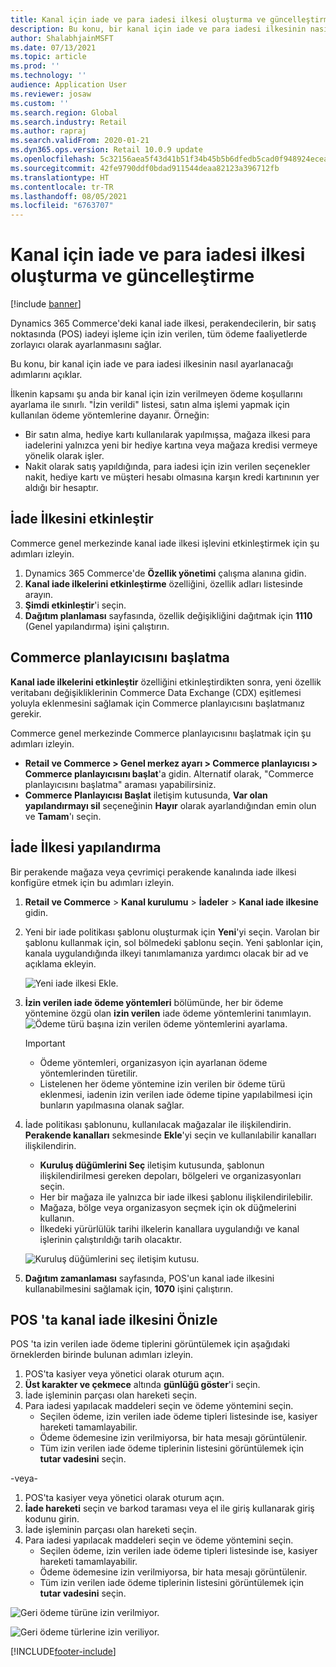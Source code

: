 ```yaml
---
title: Kanal için iade ve para iadesi ilkesi oluşturma ve güncelleştirme
description: Bu konu, bir kanal için iade ve para iadesi ilkesinin nasıl ayarlanacağını açıklar.
author: ShalabhjainMSFT
ms.date: 07/13/2021
ms.topic: article
ms.prod: ''
ms.technology: ''
audience: Application User
ms.reviewer: josaw
ms.custom: ''
ms.search.region: Global
ms.search.industry: Retail
ms.author: rapraj
ms.search.validFrom: 2020-01-21
ms.dyn365.ops.version: Retail 10.0.9 update
ms.openlocfilehash: 5c32156aea5f43d41b51f34b45b5b6dfedb5cad0f948924ecea9b3d89e6bb402
ms.sourcegitcommit: 42fe9790ddf0bdad911544deaa82123a396712fb
ms.translationtype: HT
ms.contentlocale: tr-TR
ms.lasthandoff: 08/05/2021
ms.locfileid: "6763707"
---
```

# <a name="create-and-update-a-returns-and-refunds-policy-for-a-channel"></a>Kanal için iade ve para iadesi ilkesi oluşturma ve güncelleştirme

[!include [banner](includes/banner.md)]

Dynamics 365 Commerce'deki kanal iade ilkesi, perakendecilerin, bir satış noktasında (POS) iadeyi işleme için izin verilen, tüm ödeme faaliyetlerde zorlayıcı olarak ayarlanmasını sağlar.  

Bu konu, bir kanal için iade ve para iadesi ilkesinin nasıl ayarlanacağı adımlarını açıklar.

İlkenin kapsamı şu anda bir kanal için izin verilmeyen ödeme koşullarını ayarlama ile sınırlı. "İzin verildi" listesi, satın alma işlemi yapmak için kullanılan ödeme yöntemlerine dayanır. Örneğin:

- Bir satın alma, hediye kartı kullanılarak yapılmışsa, mağaza ilkesi para iadelerini yalnızca yeni bir hediye kartına veya mağaza kredisi vermeye yönelik olarak işler. 
- Nakit olarak satış yapıldığında, para iadesi için izin verilen seçenekler nakit, hediye kartı ve müşteri hesabı olmasına karşın kredi kartınının yer aldığı bir hesaptır. 

## <a name="enable-return-policy"></a>İade İlkesini etkinleştir

Commerce genel merkezinde kanal iade ilkesi işlevini etkinleştirmek için şu adımları izleyin.

1. Dynamics 365 Commerce'de **Özellik yönetimi** çalışma alanına gidin.
1. **Kanal iade ilkelerini etkinleştirme** özelliğini, özellik adları listesinde arayın.
1. **Şimdi etkinleştir**'i seçin.
1. **Dağıtım planlaması** sayfasında, özellik değişikliğini dağıtmak için **1110** (Genel yapılandırma) işini çalıştırın.

## <a name="initialize-the-commerce-scheduler"></a>Commerce planlayıcısını başlatma

**Kanal iade ilkelerini etkinleştir** özelliğini etkinleştirdikten sonra, yeni özellik veritabanı değişikliklerinin Commerce Data Exchange (CDX) eşitlemesi yoluyla eklenmesini sağlamak için Commerce planlayıcısını başlatmanız gerekir. 

Commerce genel merkezinde Commerce planlayıcısınıı başlatmak için şu adımları izleyin.

- **Retail ve Commerce \> Genel merkez ayarı \> Commerce planlayıcısı \> Commerce planlayıcısını başlat**'a gidin. Alternatif olarak, "Commerce planlayıcısını başlatma" araması yapabilirsiniz.
- **Commerce Planlayıcısı Başlat** iletişim kutusunda, **Var olan yapılandırmayı sil** seçeneğinin **Hayır** olarak ayarlandığından emin olun ve **Tamam**'ı seçin.

## <a name="configure-return-policy"></a>İade İlkesi yapılandırma

Bir perakende mağaza veya çevrimiçi perakende kanalında iade ilkesi konfigüre etmek için bu adımları izleyin.

1. **Retail ve Commerce** \> **Kanal kurulumu** \> **İadeler** \> **Kanal iade ilkesine** gidin.

1. Yeni bir iade politikası şablonu oluşturmak için **Yeni**'yi seçin. Varolan bir şablonu kullanmak için, sol bölmedeki şablonu seçin. Yeni şablonlar için, kanala uygulandığında ilkeyi tanımlamanıza yardımcı olacak bir ad ve açıklama ekleyin.

   ![Yeni iade ilkesi Ekle.](media/Return-policy-page1.png)
     
   
1. **İzin verilen iade ödeme yöntemleri** bölümünde, her bir ödeme yöntemine özgü olan **izin verilen** iade ödeme yöntemlerini tanımlayın.
   ![Ödeme türü başına izin verilen ödeme yöntemlerini ayarlama.](media/Return-policy-page2.png)
   
    > [!IMPORTANT]
    > - Ödeme yöntemleri, organizasyon için ayarlanan ödeme yöntemlerinden türetilir.
    > - Listelenen her ödeme yöntemine izin verilen bir ödeme türü eklenmesi, iadenin izin verilen iade ödeme tipine yapılabilmesi için bunların yapılmasına olanak sağlar.
    
1. İade politikası şablonunu, kullanılacak mağazalar ile ilişkilendirin. **Perakende kanalları** sekmesinde **Ekle**'yi seçin ve kullanılabilir kanalları ilişkilendirin. 

    - **Kuruluş düğümlerini Seç** iletişim kutusunda, şablonun ilişkilendirilmesi gereken depoları, bölgeleri ve organizasyonları seçin.
    - Her bir mağaza ile yalnızca bir iade ilkesi şablonu ilişkilendirilebilir.
    - Mağaza, bölge veya organizasyon seçmek için ok düğmelerini kullanın.
    - İlkedeki yürürlülük tarihi ilkelerin kanallara uygulandığı ve kanal işlerinin çalıştırıldığı tarih olacaktır. 

    ![Kuruluş düğümlerini seç iletişim kutusu.](media/Return-policy-page3.png)

1. **Dağıtım zamanlaması** sayfasında, POS'un kanal iade ilkesini kullanabilmesini sağlamak için, **1070** işini çalıştırın.

## <a name="preview-the-channel-return-policy-in-the-pos"></a>POS 'ta kanal iade ilkesini Önizle

POS 'ta izin verilen iade ödeme tiplerini görüntülemek için aşağıdaki örneklerden birinde bulunan adımları izleyin.

1. POS'ta kasiyer veya yönetici olarak oturum açın.
1. **Üst karakter ve çekmece** altında **günlüğü göster**'i seçin.
1. İade işleminin parçası olan hareketi seçin. 
1. Para iadesi yapılacak maddeleri seçin ve ödeme yöntemini seçin.  
    - Seçilen ödeme, izin verilen iade ödeme tipleri listesinde ise, kasiyer hareketi tamamlayabilir.
    - Ödeme ödemesine izin verilmiyorsa, bir hata mesajı görüntülenir.
    - Tüm izin verilen iade ödeme tiplerinin listesini görüntülemek için **tutar vadesini** seçin.

-veya-

1. POS'ta kasiyer veya yönetici olarak oturum açın.
1. **İade hareketi** seçin ve barkod taraması veya el ile giriş kullanarak giriş kodunu girin. 
1. İade işleminin parçası olan hareketi seçin. 
1. Para iadesi yapılacak maddeleri seçin ve ödeme yöntemini seçin.  
    - Seçilen ödeme, izin verilen iade ödeme tipleri listesinde ise, kasiyer hareketi tamamlayabilir.
    - Ödeme ödemesine izin verilmiyorsa, bir hata mesajı görüntülenir.
    - Tüm izin verilen iade ödeme tiplerinin listesini görüntülemek için **tutar vadesini** seçin.

![Geri ödeme türüne izin verilmiyor.](media/Return-policy-page6.png)



![Geri ödeme türlerine izin veriliyor.](media/Return-policy-page5.png)


[!INCLUDE[footer-include](../includes/footer-banner.md)]
